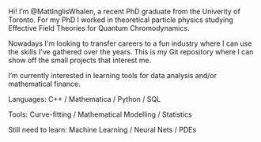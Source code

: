 Hi! I’m @MattInglisWhalen, a recent PhD graduate from the Univerity of Toronto. For my PhD I worked in theoretical particle physics studying Effective Field Theories for Quantum Chromodynamics.

Nowadays I'm looking to transfer careers to a fun industry where I can use the skills I've gathered over the years. This is my Git repository where I can show off the small projects that interest me.

I’m currently interested in learning tools for data analysis and/or mathematical finance.

Languages: C++ / Mathematica / Python / SQL 

Tools: Curve-fitting / Mathematical Modelling / Statistics

Still need to learn: Machine Learning / Neural Nets / PDEs

<!---
This is a comment
--->
